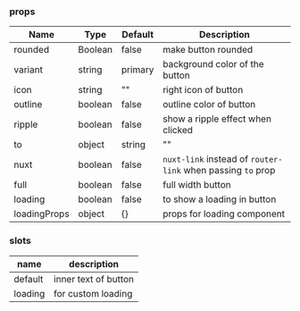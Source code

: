 ### props
| Name | Type | Default | Description |
| ------------ | ------------ | ------------ | ------------ |
| rounded | Boolean | false | make button rounded |
| variant | string | primary | background color of the button |
| icon | string | "" | right icon of button |
| outline | boolean | false | outline color of button |
| ripple | boolean | false | show a ripple effect when clicked |
| to | object|string | "" | button as router link  |
| nuxt | boolean | false | `nuxt-link` instead of `router-link` when passing `to` prop  |
| full | boolean | false | full width button |
| loading | boolean | false | to show a loading in button |
| loadingProps | object | {} | props for loading component |

### slots
| name | description 
| ------------ | ------------ |
| default | inner text of button |
| loading | for custom loading |

